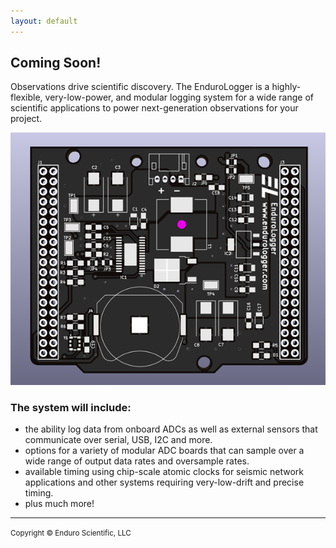 ```yaml
---
layout: default
---
```


## Coming Soon!

Observations drive scientific discovery. The EnduroLogger is a highly-flexible, very-low-power, and modular logging system for a wide range of scientific applications to power next-generation observations for your project.

![endurologger](/assets/images/board.png)

### The system will include:

*   the ability log data from onboard ADCs as well as external sensors that communicate over serial, USB, I2C and more.
*   options for a variety of modular ADC boards that can sample over a wide range of output data rates and oversample rates.
*   available timing using chip-scale atomic clocks for seismic network applications and other systems requiring very-low-drift and precise timing.
*   plus much more!

* * *
<small>Copyright &copy; Enduro Scientific, LLC</small>
